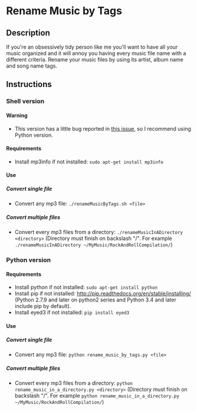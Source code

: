 # Rename Music by Tags

## Description

If you're an obsessively tidy person like me you'll want to have all your music organized and it will annoy you having every music file name with a different criteria. Rename your music files by using its artist, album name and song name tags.

## Instructions

### Shell version

#### Warning

* This version has a little bug reported in [this issue](https://github.com/fblupi/RenameMusicByTags/issues/2 "mp3tag doesn't render unicode special characters"), so I recommend using Python version.

#### Requirements

* Install mp3info if not installed: `sudo apt-get install mp3info`

#### Use

##### Convert single file

* Convert any mp3 file: `./renameMusicByTags.sh <file>`

##### Convert multiple files

* Convert every mp3 files from a directory: `./renameMusicInADirectory <directory>` (Directory must finish on backslash "/". For example `./renameMusicInADirectory ~/MyMusic/RockAndRollCompilation/`)

### Python version

#### Requirements

* Install python if not installed: `sudo apt-get install python`
* Install pip if not installed: http://pip.readthedocs.org/en/stable/installing/ (Python 2.7.9 and later on python2 series and Python 3.4 and later include pip by default).
* Install eyed3 if not installed: `pip install eyed3`

#### Use

##### Convert single file

* Convert any mp3 file: `python rename_music_by_tags.py <file>`

##### Convert multiple files

* Convert every mp3 files from a directory: `python rename_music_in_a_directory.py <directory>` (Directory must finish on backslash "/". For example `python rename_music_in_a_directory.py ~/MyMusic/RockAndRollCompilation/`)
